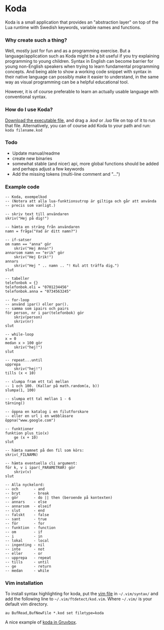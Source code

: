 # Koda
Koda is a small application that provides an "abstraction layer" on top of the Lua runtime with Swedish keywords, variable names and functions.

### Why create such a thing?
Well, mostly just for fun and as a programming exercise. But a language/application such as Koda might be a bit useful if you try explaining programming to young children. Syntax in English can become barrier for young non-English speakers when trying to learn fundamental programming concepts. And being able to show a working code snippet with syntax in their native language can possibly make it easier to understand, in the same way as visual programming can be a helpful educational tool.

However, it is of course preferable to learn an actually usable language with conventional syntax. 

### How do I use Koda?
[Download the executable file](https://github.com/adelhult/koda/releases/tag/v0.1), and drag a *.kod* or *.lua* file on top of it to run that file. Alternatively, you can of course add Koda to your path and run:
`koda filename.kod`

### Todo
* Update manual/readme
* create new binaries
* somewhat stable (and nicer) api, more global functions should be added and perhaps adjust a few keywords
* Add the missing tokens (multi-line comment and "...")

### Example code
```
-- Koda, exempelkod
-- (Notera att alla lua-funktionsutrop är giltiga och går att använda
-- precis som vanligt.)

-- skriv text till användaren
skriv("Hej på dig!")

-- hämta en sträng från användaren
namn = fråga("Vad är ditt namn?")

-- if-satser
om namn == "anna" gör
    skriv("Hej Anna!")
annarsom namn == "erik" gör
    skriv("Hej Erik!")
annars
    skriv("Hej " .. namn .. "! Kul att träffa dig.")
slut

-- tabeller
telefonbok = {}
telefonbok.eli = "0701234456"
telefonbok.anna = "0734563245"

-- for-loop
-- använd ipar() eller par().
-- samma som ipairs och pairs
för person, nr i par(telefonbok) gör
    skriv(person)
    skriv(nr)
slut

-- while-loop
x = 0
medan x > 100 gör
    skriv("hej!")
slut

-- repeat...until
upprepa
    skriv("hej!")
tills (x < 10)

-- slumpa fram ett tal mellan
-- 1 och 100. (Kallar på math.random(a, b))
slumpa(1, 100)

-- slumpa ett tal mellan 1 - 6
tärning()

-- öppna en katalog i en filutforskare
-- eller en url i en webbläsare
öppna("www.google.com")

-- funktioner
funktion plus_tio(x)
    ge (x + 10)
slut

-- hämta namnet på den fil som körs:
skriv(_FILNAMN)

-- hämta eventuella cli argument:
för k, v i ipar(_PARAMETRAR) gör
    skriv(v)
slut

-- Alla nyckelord:
-- och       - and
-- bryt      - break
-- gör       - do || then (beroende på kontexten)
-- annars    - else
-- annarsom  - elseif
-- slut      - end
-- falskt    - false
-- sant      - true
-- för       - for
-- funktion  - function
-- om        - if
-- i         - in
-- lokal     - local
-- ingenting - nil
-- inte      - not
-- eller     - or
-- upprepa   - repeat
-- tills     - until
-- ge        - return
-- medan     - while
```

### Vim installation
To install syntax highlighting for koda, put the [vim file](koda.vim) in `~/.vim/syntax/` and add the following line to `~/.vim/ftdetect/kod.vim`. Where `~/.vim/` is your default vim directory.

```vim
au BufRead,BufNewFile *.kod set filetype=koda
```
A nice example of [koda in Gruvbox](https://imgur.com/a/rZOq8yZ).
